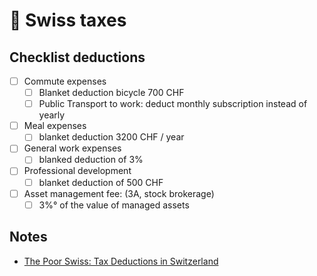 # 💸 Swiss taxes

## Checklist deductions

* [ ] Commute expenses
  * [ ] Blanket deduction bicycle 700 CHF
  * [ ] Public Transport to work: deduct monthly subscription instead of yearly
* [ ] Meal expenses
  * [ ] blanket deduction 3200 CHF / year
* [ ] General work expenses
  * [ ] blanked deduction of 3%
* [ ] Professional development
  * [ ] blanket deduction of 500 CHF
* [ ] Asset management fee: (3A, stock brokerage)
  * [ ] 3%° of the value of managed assets

## Notes

* [The Poor Swiss: Tax Deductions in Switzerland](https://thepoorswiss.com/tax-deductions-in-switzerland/)
